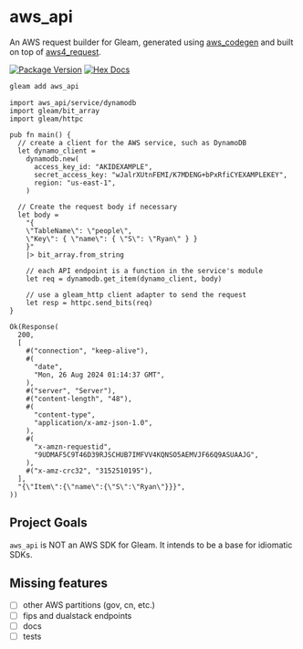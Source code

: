 # aws_api

An AWS request builder for Gleam, generated using [aws_codegen](https://github.com/ryanmiville/aws_codegen) and built on top of [aws4_request](https://github.com/lpil/aws4_request).

[![Package Version](https://img.shields.io/hexpm/v/aws_api)](https://hex.pm/packages/aws_api)
[![Hex Docs](https://img.shields.io/badge/hex-docs-ffaff3)](https://hexdocs.pm/aws_api/)

```sh
gleam add aws_api
```

```gleam
import aws_api/service/dynamodb
import gleam/bit_array
import gleam/httpc

pub fn main() {
  // create a client for the AWS service, such as DynamoDB
  let dynamo_client =
    dynamodb.new(
      access_key_id: "AKIDEXAMPLE",
      secret_access_key: "wJalrXUtnFEMI/K7MDENG+bPxRfiCYEXAMPLEKEY",
      region: "us-east-1",
    )

  // Create the request body if necessary
  let body =
    "{
    \"TableName\": \"people\",
    \"Key\": { \"name\": { \"S\": \"Ryan\" } }
    }"
    |> bit_array.from_string

    // each API endpoint is a function in the service's module
    let req = dynamodb.get_item(dynamo_client, body)

    // use a gleam_http client adapter to send the request
    let resp = httpc.send_bits(req)
}
```

```gleam
Ok(Response(
  200,
  [
    #("connection", "keep-alive"),
    #(
      "date",
      "Mon, 26 Aug 2024 01:14:37 GMT",
    ),
    #("server", "Server"),
    #("content-length", "48"),
    #(
      "content-type",
      "application/x-amz-json-1.0",
    ),
    #(
      "x-amzn-requestid",
      "9UDMAF5C9T46D39RJSCHUB7IMFVV4KQNSO5AEMVJF66Q9ASUAAJG",
    ),
    #("x-amz-crc32", "3152510195"),
  ],
  "{\"Item\":{\"name\":{\"S\":\"Ryan\"}}}",
))
```

## Project Goals

`aws_api` is NOT an AWS SDK for Gleam. It intends to be a base for idiomatic SDKs.

## Missing features

- [ ] other AWS partitions (gov, cn, etc.)
- [ ] fips and dualstack endpoints
- [ ] docs
- [ ] tests
